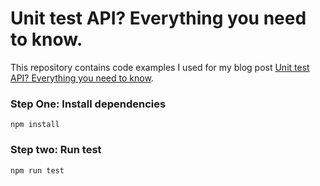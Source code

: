 # Unit test API? Everything you need to know.

This repository contains code examples I used for my blog post [Unit test API? Everything you need to know](#).

### Step One: Install dependencies

```
npm install

```

### Step two: Run test

```
npm run test
```

